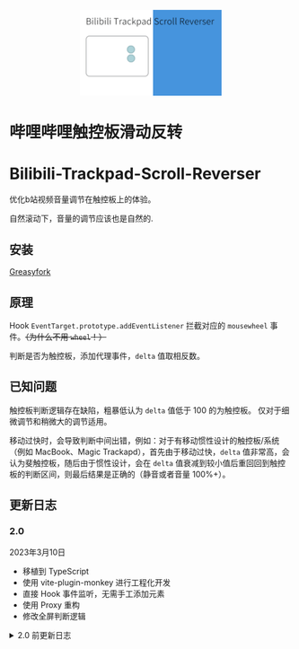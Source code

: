 <p align="center">
  <img  src="./assets/logo.gif" width = "50%">
</p>

# 哔哩哔哩触控板滑动反转
# Bilibili-Trackpad-Scroll-Reverser

优化b站视频音量调节在触控板上的体验。

自然滚动下，音量的调节应该也是自然的.

## 安装

[Greasyfork](https://greasyfork.org/zh-CN/scripts/432783)

## 原理
Hook `EventTarget.prototype.addEventListener` 拦截对应的 `mousewheel` 事件。~~（为什么不用 `wheel`！）~~

判断是否为触控板，添加代理事件，`delta` 值取相反数。

## 已知问题

触控板判断逻辑存在缺陷，粗暴低认为 `delta` 值低于 100 的为触控板。 仅对于细微调节和稍微大的调节适用。

移动过快时，会导致判断中间出错，例如：对于有移动惯性设计的触控板/系统（例如 MacBook、Magic Trackapd），首先由于移动过快，`delta` 值非常高，会认为斐触控板，随后由于惯性设计，会在 `delta` 值衰减到较小值后重回回到触控板的判断区间，则最后结果是正确的（静音或者音量 100%+）。

## 更新日志

### 2.0
2023年3月10日
- 移植到 TypeScript
- 使用 vite-plugin-monkey 进行工程化开发
- 直接 Hook 事件监听，无需手工添加元素
- 使用 Proxy 重构
- 修改全屏判断逻辑

<details>
<summary>2.0 前更新日志</summary>

### 1.0	
2022年8月27日	
- 整理代码

### 0.8	
2022年8月27日	
- 重构大部分代码，适配新版播放页

### 0.7
2021年9月23日	
- 修改全屏判断

### 0.6	
2021年9月23日	

- 优化判断 
- 全屏下进行接管

### 0.5	
2021年9月23日	

- 支持番剧页面 
- 优化部分代码

#### 0.1 - 0.4	
2021年9月22日 - 2021年9月23日 

- 项目基本功能和完善
</details>

